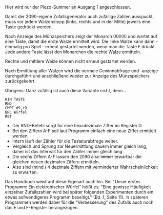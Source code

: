 Hier wird nur der Piezo-Summer an Ausgang 1 angeschlossen.

Damit der 2090-eigene Zufallsgenerator auch zufällige Zahlen ausspuckt, muss vor jedem Walzenstopp (links, rechts und in der Mitte) jeweils eine Taste gedrückt werden.

Nach Anzeige des Münzspeichers zeigt der Monarch 00000 und wartet auf eine Taste, damit die erste Walze ermittelt wird. Die linke Walze kann dann - einmalig pro Spiel - erneut gestartet werden, wenn man die Taste F drückt. Jede andere Taste lässt den Monarchen die rechte Walze ermitteln. 

Rechte und mittlere Walze können nicht erneut gestartet werden. 

Nach Ermittlung aller Walzen wird die normale Gewinnabfrage und -anzeige durchgeführt und anschließend wieder zur Anzeige des Münzspeichers zurückgekehrt.

Übrigens: Ganz zufällig ist auch diese Variante nicht, denn...

```
KIN TASTE
RND
CMPI #9,rD
BRC Würfel
RET
```

- Der RND-Befehl sorgt für eine hexadezimale Ziffer im Register D.
- Bei den Ziffern A-F soll laut Programm einfach eine neue Ziffer ermittelt werden.
- Intern läuft der Zähler für die Tastaturabfrage weiter.
- Vergleich und Sprung zur Neuermittlung dauern immer gleich lang, daher ist das Intervall für den Zähler immer gleich lang.
- Die sechs Ziffern A-F lassen den 2090 also ~~immer~~ erwartbar die gleichen neuen dezimalen Ziffern ermitteln.
- Also sind (mind.) 4 dezimale Ziffern mit verminderter Wahrscheinlichkeit zu erwarten.

Das Handbuch weist auf diese Eigenart auch hin. Bei "Unser erstes Programm: Ein elektronischer Würfel" heißt es: "Eine gewisse Häufigkeit einzelner Zufallszahlen wird bei später folgenden Experimenten durch ein etwas aufwendigeres Programm beseitigt." (Bd. 1, Seite 11). In späteren Programmen werden daher für die "Verbesserung" des Zufalls auch noch das E und F-Register herangezogen.
